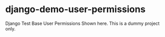 # django-demo-user-permissions
Django Test Base User Permissions Shown here. This is a dummy project only.
